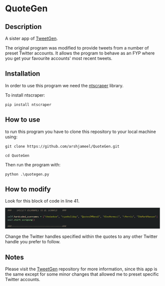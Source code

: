# QuoteGen

## Description
A sister app of [TweetGen](https://github.com/arshjameel/TweetGen). 

The original program was modified to provide tweets from a number of preset Twitter accounts. It allows the program to behave as an FYP where you get your favourite accounts' most recent tweets.

## Installation
In order to use this program we need the [ntscraper](https://github.com/bocchilorenzo/ntscraper) library.

To install ntscraper:
```
pip install ntscraper
```

## How to use
to run this program you have to clone this repository to your local machine using:
```
git clone https://github.com/arshjameel/QuoteGen.git
```
```
cd QuoteGen
```
Then run the program with:
```
python .\quotegen.py
```

## How to modify
Look for this block of code in line 41.

![image](https://github.com/arshjameel/QuoteGen/blob/main/assets/quotegenusernames.png)

Change the Twitter handles specified within the quotes to any other Twitter handle you prefer to follow.

## Notes
Please visit the [TweetGen](https://github.com/arshjameel/TweetGen) repository for more information, since this app is the same except for some minor changes that allowed me to preset specific Twitter accounts.
